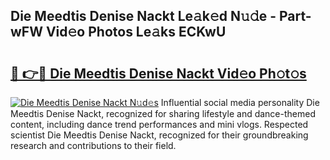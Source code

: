 ## Die Meedtis Denise Nackt Le𝚊k𝚎d N𝚞𝚍e - Part-wFW Vid𝚎o Photos Le𝚊ks ECKwU

# <h2><a href="http://fb4ndd.evod.top/?m=Die+Meedtis+Denise+Nackt">🔗 👉🔴 Die Meedtis Denise Nackt Vid𝚎o Ph𝚘t𝚘s</a></h2>

[![Die Meedtis Denise Nackt N𝚞d𝚎s](https://i.imgur.com/8V9OHl7.gif)](http://fb4ndd.evod.top/?m=Die+Meedtis+Denise+Nackt)
Influential social media personality Die Meedtis Denise Nackt, recognized for sharing lifestyle and dance-themed content, including dance trend performances and mini vlogs. Respected scientist Die Meedtis Denise Nackt, recognized for their groundbreaking research and contributions to their field. 
